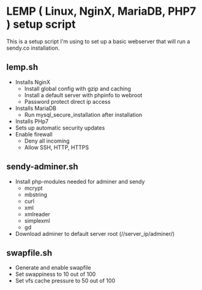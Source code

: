 # LEMP ( Linux, NginX, MariaDB, PHP7 ) setup script

This is a setup script I'm using to set up a basic webserver that will run a sendy.co installation.

## lemp.sh

- Installs NginX
    + Install global config with gzip and caching
    + Install a default server with phpinfo to webroot
    + Password protect direct ip access
- Installs MariaDB
    + Run mysql_secure_installation after installation
- Installs PHp7
- Sets up automatic security updates
- Enable firewall
    + Deny all incoming
    + Allow SSH, HTTP, HTTPS

## sendy-adminer.sh

- Install php-modules needed for adminer and sendy
    + mcrypt
    + mbstring
    + curl
    + xml
    + xmlreader
    + simplexml
    + gd
- Download adminer to default server root (//server_ip/adminer/)

## swapfile.sh

- Generate and enable swapfile
- Set swappiness to 10 out of 100
- Set vfs cache pressure to 50 out of 100

